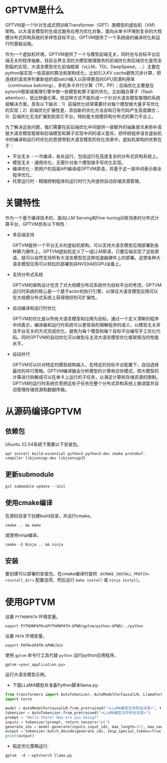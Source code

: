 # GPTVM是什么

GPTVM是一个针对生成式预训练Transformer（GPT）类模型的虚拟机（VM）架构。以大语言模型的生成式服务应用为优化对象，面向从单卡环境到复杂的大规模分布式异构系统的多样性目标平台，GPTVM提供了一个系统级的编译优化和运行时基础设施。

作为一个虚拟机环境，GPTVM提供了一个与模型前端无关，同时也与目标平台后端无关的程序抽象。目前业界主流的大模型推理服务的前端优化和后端优化是完全割裂的实现，大语言模型优化前端框架（vLLM，TGI，DeepSpeed，...）主要在python层实现一些高层的算法和架构优化，比如引入KV cache避免冗余计算，把连续的请求序列重新组织成batch输入以获得更高的GPU资源利用率（continuous batching），多机多卡并行计算（TP，PP）；后端优化主要是在pytorch框架或推理引擎中做一些模型和算子层的优化，比如融合算子（flash attention），低比特量化等。但这种方式不能形成一个针对大语言模型推理的系统级解决方案，具有以下缺点：1）前端优化经常需要针对每个模型做大量手写优化的实现；2）前端优化扩展性差，添加新的优化方法会和已有代码产生高度耦合；3）后端优化无法扩展到到其它平台，特别是大规模异构分布式的算力平台上。

为了解决这些问题，我们需要在前后端优化中间提供一层额外的抽象层次来弥补高层大语言模型框架和后端模型和算子实现中间的语义差异。把传统程序语言虚拟机中的编译和运行时优化的思想带到大语言模型的优化场景中，虚拟机架构的优势在于：

* 平台无关 - 一次编译，各处运行，包括运行在高度复杂的分布式异构系统上。
* 模型无关 - 通用优化，无需针对各个模型做手写优化实现。
* 编译优化 - 把用户的高层API编译成GPTVM原语，并基于这一层中间表示做全程序优化。
* 托管运行时 - 精细控制程序的运行时行为并提供自动存储资源管理。

# 关键特性

作为一个基于编译技术的、面向LLM Serving和Fine-tuning训练场景的分布式计算平台，GPTVM具有以下特性：

* 多后端支持

  GPTVM提供一个平台无关的虚拟机架构，可以支持大语言模型应用部署到各种算力硬件上。GPTVM虚拟机定义了一组LLM原语，只要后端实现了这些原语，就可以自然支持所有大语言模型在这种加速器硬件上的部署。这使各种大语言模型应用可以轻松的部署到非NVIDIA的GPU设备上。

* 支持分布式系统

  GPTVM的架构设计包含了对大规模分布式系统作为目标平台的考虑。GPTVM运行时系统的核心是一个基于actor的执行引擎，以保证大语言模型应用可以在大规模分布式系统上获得很好的可扩展性。

* 自动编译和运行时优化

  GPTVM的优化是以所有大语言模型和应用为目标，通过一个定义清晰的程序中间表示，编译器和运行时系统可以更容易的理解程序的语义，以模型无关并且平台无关的方式完成优化，避免为每个模型和每个目标平台编写手工优化代码。同时GPTVM的自动优化可以做到与主流大语言模型优化框架相当的性能水平。

* 自动并行

  GPTVM可以针对特定的模型结构输入，在特定的目标平台配置下，自动选择最优的并行策略。GPTVM编译器会分析模型的计算和访存模式，把大模型的计算进行拆解成可以在单卡上运行的子任务，以满足计算和存储资源的限制。GPTVM的运行时系统负责把这些子任务在整个分布式异构系统上做调度并自动管理存储资源和数据传输。

# 从源码编译GPTVM

## 依赖包

Ubuntu 22.04系统下需要以下安装包。

```shell
apt install build-essential python3 python3-dev cmake protobuf-compiler libjsoncpp-dev libjsoncpp25
```

## 更新submodule

```shell
git submodule update --init
```

## 使用cmake编译

在源码目录下创建build目录，并运行cmake。

```shell
cmake .. && make
```
或使用ninja编译。
```shell
cmake -G Ninja .. && ninja
```

## 安装

要创建可以部署的安装包，在cmake编译时提供 `-DCMAKE_INSTALL_PREFIX=<install_dir>` 配置选项，然后运行
`make install` 或 `ninja install`。

# 使用GPTVM

设置 `PYTHONPATH` 环境变量。
```shell
export PYTHONPATH=$PYTHONPATH:$PWD/gptvm/python:$PWD/../python
```

设置 `PATH` 环境变量。
```shell
export PATH=$PATH:$PWD/bin
```

使用 `gptvm` 命令行工具代替 `python` 运行python应用程序。
```shell
gptvm <your_application.py>
```

运行大语言模型示例。
+ 下载LLaMA模型并准备Python脚本llama.py:
```python
from transformers import AutoTokenizer, AutoModelForCausalLM, LlamaForCausalLM, GenerationConfig
import torch

model = AutoModelForCausalLM.from_pretrained("<LLaMA模型文件所在目录>", torch_dtype=torch.float32, device_map='cpu', _attn_implementation='eager')
tokenizer = AutoTokenizer.from_pretrained("<LLaMA模型文件所在目录>")
prompt = "Hello there! How are you doing?"
inputs = tokenizer(prompt, return_tensors="pt")
generate_ids = model.generate(inputs.input_ids, max_length=512, max_new_tokens=512)
output = tokenizer.batch_decode(generate_ids, skip_special_tokens=True, clean_up_tokenization_spaces=False)[0]
print(output)
```
+ 指定优化策略运行:
```shell
gptvm  -d --opt=torch llama.py
```
